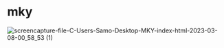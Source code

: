 # mky
![screencapture-file-C-Users-Samo-Desktop-MKY-index-html-2023-03-08-00_58_53 (1)](https://user-images.githubusercontent.com/121224893/223583074-9d1f60e4-31bf-4780-a037-98725d6c6c91.png)
